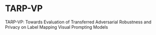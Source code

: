 # TARP-VP
TARP-VP: Towards Evaluation of Transferred Adversarial Robustness and Privacy on Label Mapping Visual Prompting Models
